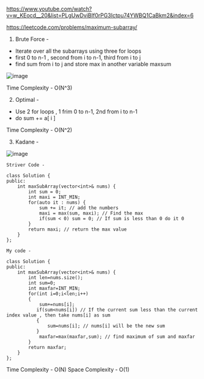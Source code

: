 https://www.youtube.com/watch?v=w_KEocd__20&list=PLgUwDviBIf0rPG3Ictpu74YWBQ1CaBkm2&index=6

https://leetcode.com/problems/maximum-subarray/

1. Brute Force - 

- Iterate over all the subarrays using three for loops 
- first 0 to n-1 , second from i to n-1, third from i to j
-  find sum from i to j and store max in another variable maxsum

![image](https://user-images.githubusercontent.com/53824950/138251255-06652ec1-ac00-4079-a940-36eaca997747.png)

Time Complexity - O(N^3)

2. Optimal -

- Use 2 for loops , 1 frim 0 to n-1, 2nd from i to n-1
- do sum += a[ i ]

Time Complexity - O(N^2)

3. Kadane - 

![image](https://user-images.githubusercontent.com/53824950/138255247-fb44dc0a-3b0e-4b02-bbe4-b500be2acee9.png)

```
Striver Code - 

class Solution {
public:
    int maxSubArray(vector<int>& nums) {
        int sum = 0;
        int maxi = INT_MIN; 
        for(auto it : nums) {
            sum += it; // add the numbers
            maxi = max(sum, maxi); // Find the max 
            if(sum < 0) sum = 0; // If sum is less than 0 do it 0
        }
        return maxi; // return the max value
    }
};

My code - 

class Solution {
public:
    int maxSubArray(vector<int>& nums) {
        int len=nums.size();
        int sum=0;
        int maxfar=INT_MIN;
        for(int i=0;i<len;i++)
        {
            sum+=nums[i];
           if(sum<nums[i]) // If the current sum less than the current index value , then take nums[i] as sum
           {
               sum=nums[i]; // nums[i] will be the new sum
           }
            maxfar=max(maxfar,sum); // find maximum of sum and maxfar
        }
        return maxfar;
    }
};
```

Time Complexity - O(N)
Space Complexity - O(1)
